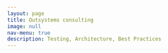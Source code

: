 ```yaml
---
layout: page
title: Outsystems consulting
image: null
nav-menu: true
description: Testing, Architecture, Best Practices
---
```


